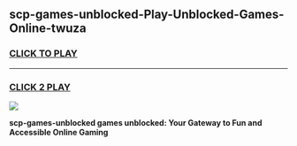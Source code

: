 
## scp-games-unblocked-Play-Unblocked-Games-Online-twuza
<h3>
<a href="https://premium76.site?title=scp-games-unblocked&ref=24A">CLICK TO PLAY</a></h3>
<hr>

<h3>
<a href="https://premium76.site?title=scp-games-unblocked&ref=24A">CLICK 2 PLAY</a>
  
</h3>

<a href="https://premium76.site?title=scp-games-unblocked&ref=24A"><img src="https://clearcache.store/games.png"></a>


**scp-games-unblocked games unblocked: Your Gateway to Fun and Accessible Online Gaming**
